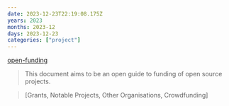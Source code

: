 ```yaml
---
date: 2023-12-23T22:19:08.175Z
years: 2023
months: 2023-12
days: 2023-12-23
categories: ["project"]
---
```

[open-funding](https://github.com/ralphtheninja/open-funding)

> This document aims to be an open guide to funding of open source projects.

> [Grants, Notable Projects, Other Organisations, Crowdfunding]
